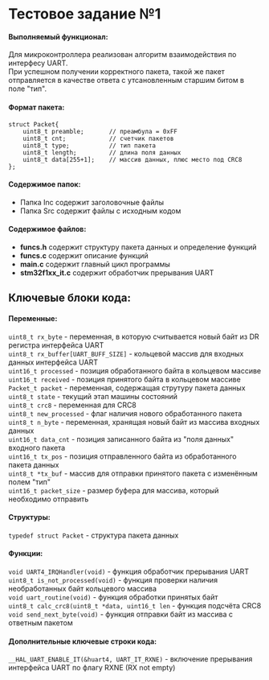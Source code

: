 # Тестовое задание №1

#### Выполняемый функционал:
Для микроконтроллера реализован алгоритм взаимодействия по интерфесу UART.   
При успешном получении корректного пакета, такой же пакет отправляется в качестве ответа с утсановленным старшим битом в поле "тип".

#### Формат пакета:
```
struct Packet{
	uint8_t	preamble;		// преамбула = 0xFF
	uint8_t cnt;			// счетчик пакетов
	uint8_t type;			// тип пакета
	uint8_t length;			// длина поля данных
	uint8_t data[255+1];	// массив данных, плюс место под CRC8
};
```
#### Содержимое папок:
- Папка Inc содержит заголовочные файлы
- Папка Src содержит файлы с исходным кодом

#### Содержимое файлов:
- **funcs.h** содержит структуру пакета данных и определение функций
- **funcs.c** содержит описание функций
- **main.c** содержит главный цикл программы
- **stm32f1xx_it.c** содержит обработчик прерывания UART

## Ключевые блоки кода:

#### Переменные:
`uint8_t rx_byte` - переменная, в которую считывается новый байт из DR регистра интерфейса UART  
`uint8_t rx_buffer[UART_BUFF_SIZE]` - кольцевой массив для входных данных интерфейса UART  
`uint16_t processed` - позиция обработанного байта в кольцевом массиве  
`uint16_t received` - позиция принятого байта в кольцевом массиве  
`Packet_t packet` - переменная, содержащая струтуру пакета данных  
`uint8_t state` - текущий этап машины состояний  
`uint8_t crc8` - переменная для CRC8  
`uint8_t new_processed` - флаг наличия нового обработанного пакета  
`uint8_t n_byte` - переменная, хранящая новый байт из массива входных данных  
`uint16_t data_cnt` - позиция записанного байта из "поля данных" входного пакета  
`uint16_t tx_pos` - позиция отправленного байта из обработанного пакета данных  
`uint8_t *tx_buf` - массив для отправки принятого пакета с изменённым полем "тип"  
`uint16_t packet_size` - размер буфера для массива, который необходимо отправить  

#### Структуры:
`typedef struct Packet` - структура пакета данных

#### Функции:
`void UART4_IRQHandler(void)` - функция обработчик прерывания UART  
`uint8_t is_not_processed(void)` - функция проверки наличия необработанных байт кольцевого массива  
`void uart_routine(void)` - функция обработки принятых байт  
`uint8_t calc_crc8(uint8_t *data, uint16_t len` - функция подсчёта CRC8  
`void send_next_byte(void)` - функция отправки байт из массива с ответным пакетом  

#### Дополнительные ключевые строки кода:
`__HAL_UART_ENABLE_IT(&huart4, UART_IT_RXNE)` - включение прерывания интерфейса UART по флагу RXNE (RX not empty)